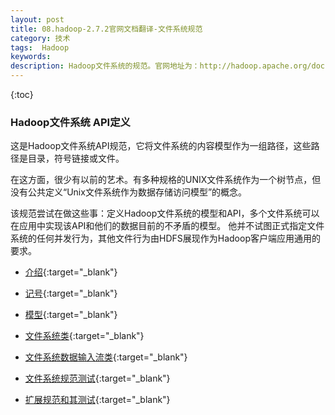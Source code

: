 ```yaml
---
layout: post
title: 08.hadoop-2.7.2官网文档翻译-文件系统规范
category: 技术
tags:  Hadoop
keywords: 
description: Hadoop文件系统的规范。官网地址为：http://hadoop.apache.org/docs/r2.7.2/hadoop-project-dist/hadoop-common/filesystem/index.html
---
```


{:toc}


### Hadoop文件系统 API定义

这是Hadoop文件系统API规范，它将文件系统的内容模型作为一组路径，这些路径是目录，符号链接或文件。

在这方面，很少有以前的艺术。有多种规格的UNIX文件系统作为一个树节点，但没有公共定义“Unix文件系统作为数据存储访问模型”的概念。

该规范尝试在做这些事：定义Hadoop文件系统的模型和API，多个文件系统可以在应用中实现该API和他们的数据目前的不矛盾的模型。
他并不试图正式指定文件系统的任何并发行为，其他文件行为由HDFS展现作为Hadoop客户端应用通用的要求。

- [介绍](http://hadoop.apache.org/docs/r2.7.2/hadoop-project-dist/hadoop-common/filesystem/introduction.html){:target="_blank"}

- [记号](http://hadoop.apache.org/docs/r2.7.2/hadoop-project-dist/hadoop-common/filesystem/notation.html){:target="_blank"}

- [模型](http://hadoop.apache.org/docs/r2.7.2/hadoop-project-dist/hadoop-common/filesystem/model.html){:target="_blank"}

- [文件系统类](http://hadoop.apache.org/docs/r2.7.2/hadoop-project-dist/hadoop-common/filesystem/filesystem.html){:target="_blank"}

- [文件系统数据输入流类](http://hadoop.apache.org/docs/r2.7.2/hadoop-project-dist/hadoop-common/filesystem/fsdatainputstream.html){:target="_blank"}

- [文件系统规范测试](http://hadoop.apache.org/docs/r2.7.2/hadoop-project-dist/hadoop-common/filesystem/testing.html){:target="_blank"}

- [扩展规范和其测试](http://hadoop.apache.org/docs/r2.7.2/hadoop-project-dist/hadoop-common/filesystem/extending.html){:target="_blank"}

	
